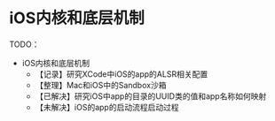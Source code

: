# iOS内核和底层机制

TODO：

* iOS内核和底层机制
  * 【记录】研究XCode中iOS的app的ALSR相关配置
  * 【整理】Mac和iOS中的Sandbox沙箱
  * 【已解决】研究iOS中app的目录的UUID类的值和app名称如何映射
  * 【未解决】iOS的app的启动流程启动过程

